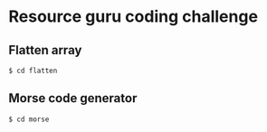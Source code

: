 # Resource guru coding challenge

## Flatten array

    $ cd flatten

## Morse code generator

    $ cd morse
